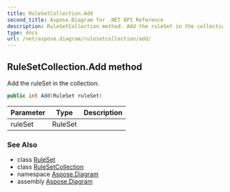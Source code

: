 ```yaml
---
title: RuleSetCollection.Add
second_title: Aspose.Diagram for .NET API Reference
description: RuleSetCollection method. Add the ruleSet in the collection
type: docs
url: /net/aspose.diagram/rulesetcollection/add/
---
```

## RuleSetCollection.Add method

Add the ruleSet in the collection.

```csharp
public int Add(RuleSet ruleSet)
```

| Parameter | Type | Description |
| --- | --- | --- |
| ruleSet | RuleSet |  |

### See Also

* class [RuleSet](../../ruleset/)
* class [RuleSetCollection](../)
* namespace [Aspose.Diagram](../../rulesetcollection/)
* assembly [Aspose.Diagram](../../../)


